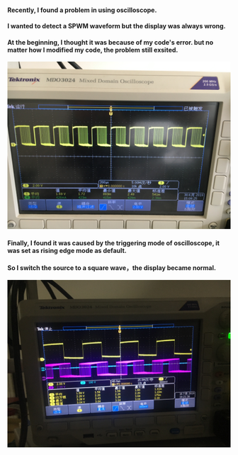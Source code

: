 #### Recently, I found a problem in using oscilloscope.
#### I wanted to detect a SPWM waveform but the display was always wrong.
#### At the beginning, I thought it was because of my code's error. but no matter how I modified my code, the problem still exsited.
![Image](img/20190719waveform1.JPG)
#### Finally, I found it was caused by the triggering mode of oscilloscope, it was set as rising edge mode as default.
#### So I switch the source to a square wave，the display became normal.
![Image](img/20190719waveform2.JPG)
